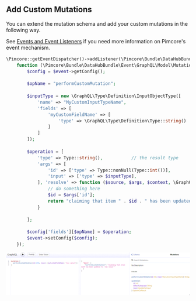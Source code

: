 ## Add Custom Mutations

You can extend the mutation schema and add your custom mutations in the following way.

See [Events and Event Listeners](https://pimcore.com/docs/6.x/Development_Documentation/Extending_Pimcore/Event_API_and_Event_Manager.html)
if you need more information on Pimcore's event mechanism. 

```php
\Pimcore::getEventDispatcher()->addListener(\Pimcore\Bundle\DataHubBundle\Event\GraphQL\MutationEvents::PRE_BUILD,
    function (\Pimcore\Bundle\DataHubBundle\Event\GraphQL\Model\MutationTypeEvent $event) {
        $config = $event->getConfig();

        $opName = "performCustomMutation";

        $inputType = new \GraphQL\Type\Definition\InputObjectType([
            'name' => "MyCustomInputTypeName",
            'fields' => [
                'myCustomFieldName' => [
                    'type' => \GraphQL\Type\Definition\Type::string()
                ]
            ]
        ]);

        $operation = [
            'type' => Type::string(),           // the result type
            'args' => [
                'id' => ['type' => Type::nonNull(Type::int())],
                'input' => ['type' => $inputType],
            ], 'resolve' => function ($source, $args, $context, \GraphQL\Type\Definition\ResolveInfo $info) {
                // do something here
                $id = $args['id'];
                return "claiming that item " . $id . " has been updated to `" . $args['input']['myCustomFieldName'] . "`";
            }

        ];

        $config['fields'][$opName] = $operation;
        $event->setConfig($config);
    });
```

![iExplorer](../img/graphql/add_mutation.png)

 
